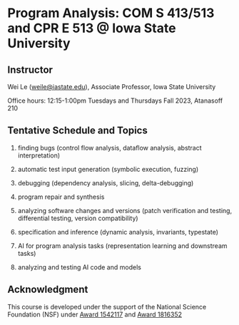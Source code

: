# Program Analysis: COM S 413/513 and CPR E 513 @ Iowa State University #

## Instructor ## 
Wei Le (weile@iastate.edu), Associate Professor, Iowa State University

Office hours: 12:15-1:00pm Tuesdays and Thursdays Fall 2023, Atanasoff 210

## Tentative Schedule and Topics ##

1. finding bugs (control flow analysis, dataflow analysis, abstract interpretation)

2. automatic test input generation (symbolic execution, fuzzing)

3. debugging (dependency analysis, slicing, delta-debugging)

4. program repair and synthesis 

5. analyzing software changes and versions (patch verification and testing, differential testing, version compatibility)

6. specification and inference (dynamic analysis, invariants, typestate)

7. AI for program analysis tasks (representation learning and downstream tasks)

8. analyzing and testing AI code and models

## Acknowledgment ##
This course is developed under the support of the National Science Foundation (NSF) under <a href="http://www.nsf.gov/awardsearch/showAward?AWD_ID=1542117">Award 1542117</a> and <a href="https://nsf.gov/awardsearch/showAward?AWD_ID=1816352">Award 1816352</a>
